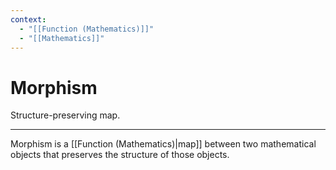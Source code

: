 ```yaml
---
context:
  - "[[Function (Mathematics)]]"
  - "[[Mathematics]]"
---
```


# Morphism

Structure-preserving map.

---

Morphism is a [[Function (Mathematics)|map]] between two mathematical objects that preserves the structure of those objects.
